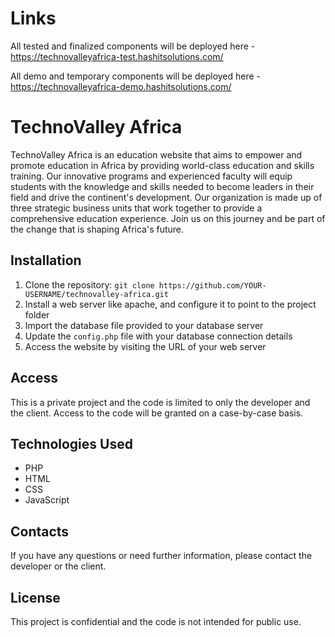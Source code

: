
# Links

All tested and finalized components will be deployed here - https://technovalleyafrica-test.hashitsolutions.com/

All demo and temporary components will be deployed here - https://technovalleyafrica-demo.hashitsolutions.com/




# TechnoValley Africa

TechnoValley Africa is an education website that aims to empower and promote education in Africa by providing world-class education and skills training. Our innovative programs and experienced faculty will equip students with the knowledge and skills needed to become leaders in their field and drive the continent's development. Our organization is made up of three strategic business units that work together to provide a comprehensive education experience. Join us on this journey and be part of the change that is shaping Africa's future.



## Installation

1. Clone the repository: `git clone https://github.com/YOUR-USERNAME/technovalley-africa.git`
2. Install a web server like apache, and configure it to point to the project folder
3. Import the database file provided to your database server
4. Update the `config.php` file with your database connection details
5. Access the website by visiting the URL of your web server 



## Access

This is a private project and the code is limited to only the developer and the client. Access to the code will be granted on a case-by-case basis.

## Technologies Used

- PHP
- HTML
- CSS
- JavaScript

## Contacts

If you have any questions or need further information, please contact the developer or the client.

## License

This project is confidential and the code is not intended for public use.
